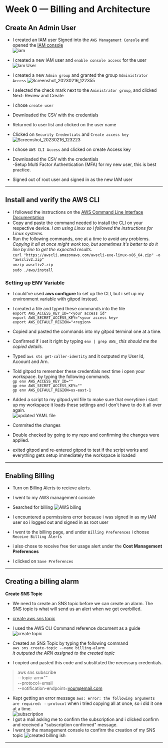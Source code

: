 # Week 0 — Billing and Architecture

## Create An Admin User
- I created an IAM user 
Signed into the `AWS Management Console` and opened the [IAM console](https://us-east-1.console.aws.amazon.com/iam/?region=us-east-1#)  
![iam](https://user-images.githubusercontent.com/105195327/219350512-d689198f-0848-4087-a487-dafa89ba89c5.png)  

- I created a new IAM user and `enable console access` for the user  
![Iam User](https://user-images.githubusercontent.com/105195327/219351897-b55f4116-afa0-4aea-82e0-d0d26c32c7e6.png)

- I created a new `Admin group` and granted the group `Administrator Access` 
 ![Screenshot_20230216_122355](https://user-images.githubusercontent.com/105195327/219352415-1527cea6-da71-431b-a94f-97ec0cb2767b.png)   
- I selected the check mark next to the `Aministrator group`, and clicked Next: Review and Create   
- I chose `create user`  
- Downloaded the CSV with the credentials  
- Returned to user list and clicked on the user name  
- Clicked on `Security Credentials` and `Create access key`   
![Screenshot_20230216_123223](https://user-images.githubusercontent.com/105195327/219354157-11a3b15d-2dba-49af-b463-7d3481172826.png)   
   
- I chose `AWS CLI Access` and clicked on create Access key  
- Downloaded the CSV with the credentials   
-Setup Multi Factor Authentication (MFA) for my new user, this is best practice.  
- Signed out of root user and signed in as the new IAM user  
---
## Install and verify the AWS CLI 
- I followed the instructions on the [AWS Command Line Interface Documentation](https://docs.aws.amazon.com/cli/latest/userguide/getting-started-install.html)  
- Copy and paste the command needed to install the CLI on your respective device. *I am using Linux so i followed the instructions for Linux systems.* 
- Run the following commands, one at a time to avoid any problems. *Copying it all at once might work too, but sometimes it's better to do it line by line to get the expected results.*  
`curl "https://awscli.amazonaws.com/awscli-exe-linux-x86_64.zip" -o "awscliv2.zip"`  
`unzip awscliv2.zip`   
`sudo ./aws/install`   

### Setting up ENV Variable 
- I could've used **aws configure** to set up the CLI, but i set up my environment variable with gitpod instead. 
- I created a file and typed these commands into the file  
`export AWS_ACCESS_KEY_ID="<your access id"`   
`export AWS_SECRET_ACCESS_KEY="<your access key>`   
`export AWS_DEFAULT_REGION="<region>`   

- Copied and pasted the commands into my gitpod terminal one at a time.   
- Confirmed if i set it right by typing `env | grep AWS_` *this should me the copied details.*   
- Typed `aws sts get-caller-identity` and it outputed my User Id, Acoount and Arn.   
- Told gitpod to remember these credentials next time i open your workspace. by typing the following commands.  
`gp env AWS_ACCESS_KEY_ID=""`   
`gp env AWS_SECRET_ACCESS_KEY=""`   
`gp env AWS_DEFAULT_REGION=us-east-1`   

- Added a script to my gitpod.yml file to make sure that everytime i start up my workspace it loads these settings and i don't have to do it all over again.  
![updated YAML file](https://user-images.githubusercontent.com/105195327/219480714-6b68e57d-8188-4f2b-81ea-2dc43890f833.png)   
- Commited the changes 
- Double checked by going to my repo and confirming the changes were applied.  
- exited gitpod and re-entered gitpod to test if the script works and everything gets setup immediately the workspace is loaded   
---
## Enabling Billing 
- Turn on Billing Alerts to recieve alerts. 
- I went to my AWS management console  
- Searched for billing 
![AWS biling](https://user-images.githubusercontent.com/105195327/219485504-7351eba7-e179-4649-ac64-53d61f8db964.png)


- I encountered a permissions error because i was signed in as my IAM user so i logged out and signed in as root user  
- I went to the billing page, and under `Billing Preferences` i choose `Receive Billing Alerts`  
- i also chose to receive free tier usage alert under the **Cost Management Preferences**  
- I clicked on `Save Preferences`   
---
## Creating a billing alarm
**Create SNS Topic**  

- We need to create an SNS topic before we can create an alarm. The SNS topic is what will send us an alert when we get overbilled.  

- [create aws sns topic](https://docs.aws.amazon.com/cli/latest/reference/sns/create-topic.html)   

- I used the AWS CLI Command reference document as a guide 
![create topic](https://user-images.githubusercontent.com/105195327/219489445-6fded97a-3fb0-4fc4-b6e4-b1cff409927e.png)   

- Created an SNS Topic by typing the following command  
`aws sns create-topic --name billing-alarm`  
*it outputed the ARN assigned to the created topic*  
- I copied and pasted this code and substituted the necessary credentials.  
> aws sns subscribe \
      --topic-arn="<TopicARN>" \
      --protocol=email \
      --notification-endpoint=<your@email.com>  
      
- Kept getting an error message `aws: error: the following arguments are required: --protocol`  when i tried copying all at once, so i did it one at a time.  
![subscription](https://user-images.githubusercontent.com/105195327/219496133-2b91477d-1418-4e9e-b016-18901d0eb249.png)  
- I got a mail asking me to confirm the subscription and i clicked confirm and received a "subscription confirmed" message.  
- I went to the management console to confirm the creation of my SNS topic 
![created billing ish](https://user-images.githubusercontent.com/105195327/219497007-0ab0b37c-e5c2-4e31-b7d7-5a01044b9027.png)   
---


